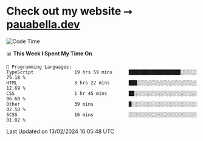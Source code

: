 # Check out my website ⭢ [pauabella.dev](https://pauabella.dev)

<!--START_SECTION:waka-->
![Code Time](http://img.shields.io/badge/Code%20Time-2%2C989%20hrs%2039%20mins-blue)

📊 **This Week I Spent My Time On** 

```text
💬 Programming Languages: 
TypeScript               19 hrs 59 mins      ███████████████████░░░░░░   75.18 % 
HTML                     3 hrs 22 mins       ███░░░░░░░░░░░░░░░░░░░░░░   12.69 % 
CSS                      1 hr 45 mins        ██░░░░░░░░░░░░░░░░░░░░░░░   06.60 % 
Other                    39 mins             █░░░░░░░░░░░░░░░░░░░░░░░░   02.50 % 
SCSS                     16 mins             ░░░░░░░░░░░░░░░░░░░░░░░░░   01.02 % 
```


 Last Updated on 13/02/2024 16:05:48 UTC
<!--END_SECTION:waka-->

